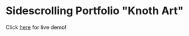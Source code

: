 # Sidescrolling Portfolio "Knoth Art"

Click [here](https://goofy-brattain-d73c84.netlify.app) for live demo!